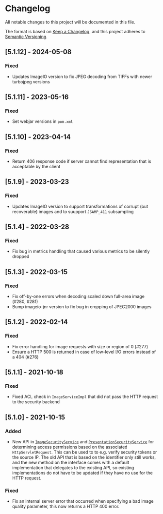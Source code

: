 # Changelog
All notable changes to this project will be documented in this file.

The format is based on [Keep a Changelog](https://keepachangelog.com/en/1.0.0/),
and this project adheres to [Semantic Versioning](https://semver.org/spec/v2.0.0.html).

## [5.1.12] - 2024-05-08
### Fixed
- Updates ImageIO version to fix JPEG decoding from TIFFs with newer turbojpeg versions

## [5.1.11] - 2023-05-16
### Fixed
- Set webjar versions in `pom.xml`

## [5.1.10] - 2023-04-14
### Fixed
- Return 406 response code if server cannot find representation that is acceptable by the client

## [5.1.9] - 2023-03-23
### Fixed
- Updates ImageIO version to support transformations of corrupt (but recoverable) images and to suupport `JSAMP_411` subsampling

## [5.1.4] - 2022-03-28
### Fixed
- Fix bug in metrics handling that caused various metrics to be silently dropped

## [5.1.3] - 2022-03-15
### Fixed
- Fix off-by-one errors when decoding scaled down full-area image (#280, #281)
- Bump imageio-jnr version to fix bug in cropping of JPEG2000 images

## [5.1.2] - 2022-02-14
### Fixed
- Fix error handling for image requests with size or region of 0 (#277)
- Ensure a HTTP 500 is returned in case of low-level I/O errors instead of a 404 (#276)

## [5.1.1] - 2021-10-18
### Fixed
- Fixed ACL check in `ImageServiceImpl` that did not pass the HTTP request to the security backend

## [5.1.0] - 2021-10-15
### Added
- New API in [`ImageSecurityService`][api-image] and [`PresentationSecurityService`][api-presentation]
  for determining access permissions based on the associated `HttpServletRequest`.
  This can be used to to e.g. verify security tokens or the source IP. The old API that
  is based on the identifier only still works, and the new method on the interface comes
  with a default implementation that delegates to the existing API, so existing
  implementations do not have to be updated if they have no use for the HTTP request.

[api-image]: https://github.com/dbmdz/iiif-server-hymir/blob/main/src/main/java/de/digitalcollections/iiif/hymir/image/business/api/ImageSecurityService.java
[api-presentation]: https://github.com/dbmdz/iiif-server-hymir/blob/main/src/main/java/de/digitalcollections/iiif/hymir/presentation/business/api/PresentationSecurityService.java

### Fixed
- Fix an internal server error that occurred when specifying a bad image quality parameter,
  this now returns a HTTP 400 error.
